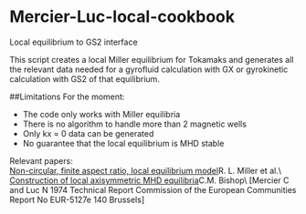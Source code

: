 # Mercier-Luc-local-cookbook
Local equilibrium to GS2 interface

This script creates a local Miller equilibrium for Tokamaks and generates all the relevant data needed for a gyrofluid calculation with GX or gyrokinetic calculation with GS2 of that equilibrium.

##Limitations
For the moment:
* The code only works with Miller equilibria
* There is no algorithm to handle more than 2 magnetic wells
* Only kx = 0 data can be generated 
* No guarantee that the local equilibrium is MHD stable

Relevant papers:\
[Non-circular, finite aspect ratio, local equilibrium model](https://aip.scitation.org/doi/10.1063/1.872666)R. L. Miller et al.\\
[Construction of local axisymmetric MHD equilibria](https://inis.iaea.org/search/searchsinglerecord.aspx?recordsFor=SingleRecord&RN=17000660)C.M. Bishop\\
[Mercier C and Luc N 1974 Technical Report Commission of the European Communities Report No EUR-5127e 140 Brussels]
